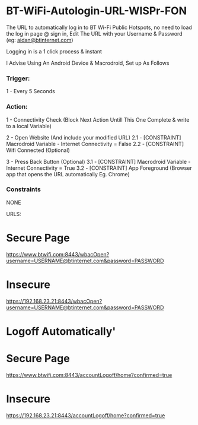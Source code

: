 # BT-WiFi-Autologin-URL-WISPr-FON
The URL to automatically log in to BT Wi-Fi Public Hotspots, no need to load the log in page @ sign in, Edit The URL with your Username &amp; Password (eg: aidan@btinternet.com)

Logging in is a 1 click process & instant

I Advise Using An Android Device & Macrodroid, Set up As Follows

### Trigger: 
1 - Every 5 Seconds

### Action:
1 - Connectivity Check (Block Next Action Untill This One Complete & write to a local Variable)

2 - Open Website (And include your modified URL)
2.1 - [CONSTRAINT] Macrodroid Variable - Internet Connectivity = False
2.2 - [CONSTRAINT] Wifi Connected (Optional)

3 - Press Back Button (Optional)
3.1 - [CONSTRAINT] Macrodroid Variable - Internet Connectivity = True
3.2 - [CONSTRAINT] App Foreground (Browser app that opens the URL automatically Eg. Chrome)

### Constraints

NONE

URLS:

# Secure Page
https://www.btwifi.com:8443/wbacOpen?username=USERNAME@btinternet.com&password=PASSWORD

# Insecure
https://192.168.23.21:8443/wbacOpen?username=USERNAME@btinternet.com&password=PASSWORD

# Logoff Automatically'

# Secure Page
https://www.btwifi.com:8443/accountLogoff/home?confirmed=true

# Insecure
https://192.168.23.21:8443/accountLogoff/home?confirmed=true
